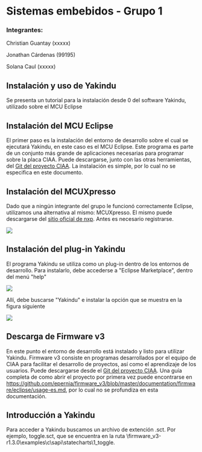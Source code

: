 # Sistemas embebidos - Grupo 1

### Integrantes:

Christian Guantay (xxxxx)

Jonathan Cárdenas (99195)

Solana Caul (xxxxx)

## Instalación y uso de Yakindu

Se presenta un tutorial para la instalación desde 0 del software Yakindu, utilizado sobre el MCU Eclipse

## Instalación del MCU Eclipse

El primer paso es la instalación del entorno de desarrollo sobre el cual se ejecutará Yakindu, en este caso es el MCU Eclipse. Este programa es parte de un conjunto más grande de aplicaciones necesarias para programar sobre la placa CIAA. Puede descargarse, junto con las otras herramientas, del [Git del proyecto CIAA](https://github.com/epernia/software/releases/tag/r1.1.0). La instalación es simple, por lo cual no se especifica en este documento.

## Instalación del MCUXpresso

Dado que a ningún integrante del grupo le funcionó correctamente Eclipse, utilizamos una alternativa al mismo: MCUXpresso. El mismo puede descargarse del [sitio oficial de nxp](https://www.nxp.com/design/software/development-software/mcuxpresso-software-and-tools/mcuxpresso-integrated-development-environment-ide:MCUXpresso-IDE?tab=Design_Tools_Tab). Antes es necesario registrarse.

![](https://user-images.githubusercontent.com/38143566/82156304-c9e11b00-9850-11ea-9be5-d2730024a0e0.png)

## Instalación del plug-in Yakindu

El programa Yakindu se utiliza como un plug-in dentro de los entornos de desarrollo. Para instalarlo, debe accederse a "Eclipse Marketplace", dentro del menú "help"

![](https://user-images.githubusercontent.com/38143566/82157653-32cc9100-9859-11ea-9f5d-5ed0402a0862.png)

Allí, debe buscarse "Yakindu" e instalar la opción que se muestra en la figura siguiente

![](https://user-images.githubusercontent.com/38143566/82157286-dcf6e980-9856-11ea-999a-357bc59cd7ae.png)

## Descarga de Firmware v3

En este punto el entorno de desarrollo está instalado y listo para utilizar Yakindu. Firmware v3 consiste en programas desarrollados por el equipo de CIAA para facilitar el desarrollo de proyectos, así como el aprendizaje de los usuarios. Puede descargarse desde el [Git del proyecto CIAA](https://github.com/ciaa/firmware_v3). Una guía completa de como abrir el proyecto por primera vez puede encontrarse en https://github.com/epernia/firmware_v3/blob/master/documentation/firmware/eclipse/usage-es.md, por lo cual no se profundiza en esta documentación.

## Introducción a Yakindu

Para acceder a Yakindu buscamos un archivo de extención .sct. Por ejemplo, toggle.sct, que se encuentra en la ruta \firmware_v3-r1.3.0\examples\c\sapi\statecharts\1_toggle\.
